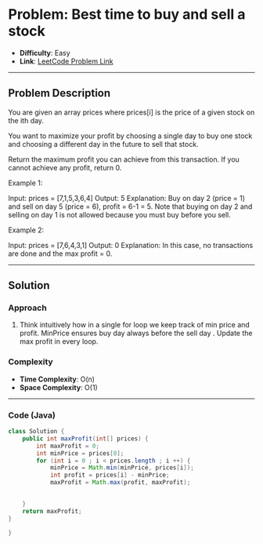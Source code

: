 # Problem: Best time to buy and sell a stock 
- **Difficulty**: Easy
- **Link**: [LeetCode Problem Link](https://leetcode.com/problems/best-time-to-buy-and-sell-stock/)

---

## Problem Description
You are given an array prices where prices[i] is the price of a given stock on the ith day.

You want to maximize your profit by choosing a single day to buy one stock and choosing a different day in the future to sell that stock.

Return the maximum profit you can achieve from this transaction. If you cannot achieve any profit, return 0.

 

Example 1:

Input: prices = [7,1,5,3,6,4]
Output: 5
Explanation: Buy on day 2 (price = 1) and sell on day 5 (price = 6), profit = 6-1 = 5.
Note that buying on day 2 and selling on day 1 is not allowed because you must buy before you sell.

Example 2:

Input: prices = [7,6,4,3,1]
Output: 0
Explanation: In this case, no transactions are done and the max profit = 0.

---

## Solution
### **Approach**
1. Think intuitively how in a single for loop we keep track of min price and profit. MinPrice ensures buy day always before the sell day  . Update the max profit in every loop. 
### **Complexity**
- **Time Complexity**: O(n)
- **Space Complexity**: O(1)

---

### **Code (Java)**

```java
class Solution {
    public int maxProfit(int[] prices) {
        int maxProfit = 0;
        int minPrice = prices[0]; 
        for (int i = 0 ; i < prices.length ; i ++) {
            minPrice = Math.min(minPrice, prices[i]);
            int profit = prices[i] - minPrice;
            maxProfit = Math.max(profit, maxProfit);

                
    }
    return maxProfit;
}

}
